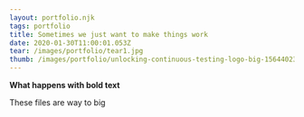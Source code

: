 ```yaml
---
layout: portfolio.njk
tags: portfolio
title: Sometimes we just want to make things work
date: 2020-01-30T11:00:01.053Z
tear: /images/portfolio/tear1.jpg
thumb: /images/portfolio/unlocking-continuous-testing-logo-big-1564402385131.jpg
---
```


**What happens with bold text**

These files are way to big